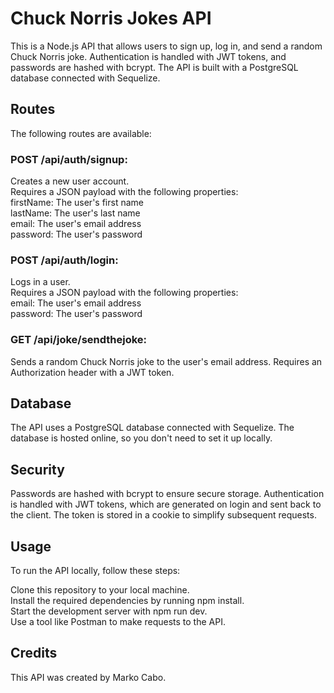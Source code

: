 # Chuck Norris Jokes API
This is a Node.js API that allows users to sign up, log in, and send a random Chuck Norris joke. Authentication is handled with JWT tokens,
and passwords are hashed with bcrypt. The API is built with a PostgreSQL database connected with Sequelize.

## Routes
The following routes are available:

### POST /api/auth/signup:  
Creates a new user account.  
Requires a JSON payload with the following properties:  
firstName: The user's first name  
lastName: The user's last name  
email: The user's email address  
password: The user's password  

### POST /api/auth/login:  
Logs in a user.  
Requires a JSON payload with the following properties:  
email: The user's email address  
password: The user's password

### GET /api/joke/sendthejoke:  
Sends a random Chuck Norris joke to the user's email address. Requires an Authorization header with a JWT token.

## Database
The API uses a PostgreSQL database connected with Sequelize. The database is hosted online, so you don't need to set it up locally.

## Security
Passwords are hashed with bcrypt to ensure secure storage. Authentication is handled with JWT tokens, which are generated on login and sent back to the client.
The token is stored in a cookie to simplify subsequent requests.

## Usage
To run the API locally, follow these steps:

Clone this repository to your local machine.  
Install the required dependencies by running npm install.  
Start the development server with npm run dev.  
Use a tool like Postman to make requests to the API.

## Credits
This API was created by Marko Cabo.
